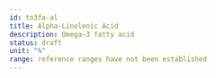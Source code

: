 ```yaml
---
id: to3fa-al
title: Alpha-Linolenic Acid
description: Omega-3 fatty acid
status: draft
unit: "%"
range: reference ranges have not been established
---
```

